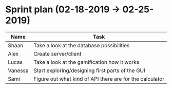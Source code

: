 <h1>Sprint plan (02-18-2019 -> 02-25-2019)</h1>

| Name | Task |
| --- | --- |
| Shaan | Take a look at the database possibilities  |
| Alex | Create server/client |
| Lucas | Take a look at the gamification how it works |
| Vanessa | Start exploring/designing first parts of the GUI |
| Sami | Figure out what kind of API there are for the calculator |